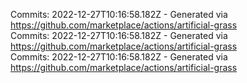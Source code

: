 Commits: 2022-12-27T10:16:58.182Z - Generated via https://github.com/marketplace/actions/artificial-grass
<br>
Commits: 2022-12-27T10:16:58.182Z - Generated via https://github.com/marketplace/actions/artificial-grass
<br>
Commits: 2022-12-27T10:16:58.182Z - Generated via https://github.com/marketplace/actions/artificial-grass
<br>
